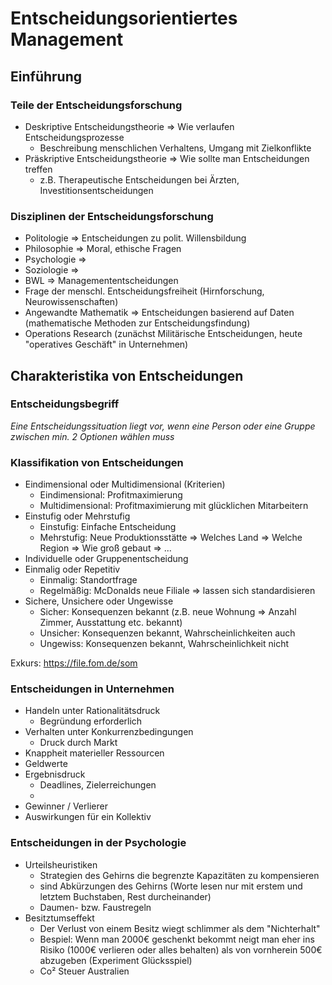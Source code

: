 # Entscheidungsorientiertes Management

## Einführung

### Teile der Entscheidungsforschung

- Deskriptive Entscheidungstheorie => Wie verlaufen Entscheidungsprozesse
  - Beschreibung menschlichen Verhaltens, Umgang mit Zielkonflikte
- Präskriptive Entscheidungstheorie => Wie sollte man Entscheidungen treffen
  - z.B. Therapeutische Entscheidungen bei Ärzten, Investitionsentscheidungen

### Disziplinen der Entscheidungsforschung

- Politologie => Entscheidungen zu polit. Willensbildung
- Philosophie => Moral, ethische Fragen
- Psychologie =>
- Soziologie =>
- BWL => Managemententscheidungen
- Frage der menschl. Entscheidungsfreiheit (Hirnforschung, Neurowissenschaften)
- Angewandte Mathematik => Entscheidungen basierend auf Daten (mathematische Methoden zur Entscheidungsfindung)
- Operations Research (zunächst Militärische Entscheidungen, heute "operatives Geschäft" in Unternehmen)

## Charakteristika von Entscheidungen

### Entscheidungsbegriff

_Eine Entscheidungssituation liegt vor, wenn eine Person oder eine Gruppe zwischen min. 2 Optionen wählen muss_

### Klassifikation von Entscheidungen

- Eindimensional oder Multidimensional (Kriterien)
  - Eindimensional: Profitmaximierung
  - Multidimensional: Profitmaximierung mit glücklichen Mitarbeitern
- Einstufig oder Mehrstufig
  - Einstufig: Einfache Entscheidung
  - Mehrstufig: Neue Produktionsstätte => Welches Land => Welche Region =>  Wie groß gebaut => ...
- Individuelle oder Gruppenentscheidung
- Einmalig oder Repetitiv
  - Einmalig: Standortfrage
  - Regelmäßig: McDonalds neue Filiale => lassen sich standardisieren
- Sichere, Unsichere oder Ungewisse
  - Sicher: Konsequenzen bekannt (z.B. neue Wohnung => Anzahl Zimmer, Ausstattung etc. bekannt)
  - Unsicher: Konsequenzen bekannt, Wahrscheinlichkeiten auch
  - Ungewiss: Konsequenzen bekannt, Wahrscheinlichkeit nicht

Exkurs: https://file.fom.de/som

### Entscheidungen in Unternehmen

- Handeln unter Rationalitätsdruck
  - Begründung erforderlich
- Verhalten unter Konkurrenzbedingungen
  - Druck durch Markt
- Knappheit materieller Ressourcen
- Geldwerte
- Ergebnisdruck
  - Deadlines, Zielerreichungen
  - 
- Gewinner / Verlierer
- Auswirkungen für ein Kollektiv



### Entscheidungen in der Psychologie

- Urteilsheuristiken
  - Strategien des Gehirns die begrenzte Kapazitäten zu kompensieren
  - sind Abkürzungen des Gehirns (Worte lesen nur mit erstem und letztem Buchstaben, Rest durcheinander)
  - Daumen- bzw. Faustregeln
- Besitztumseffekt
  - Der Verlust von einem Besitz wiegt schlimmer als dem "Nichterhalt"
  - Bespiel: Wenn man 2000€ geschenkt bekommt neigt man eher ins Risiko (1000€ verlieren oder alles behalten) als von vornherein 500€ abzugeben (Experiment Glücksspiel)
  - Co² Steuer Australien